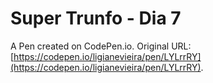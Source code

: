 # Super Trunfo - Dia 7

A Pen created on CodePen.io. Original URL: [https://codepen.io/ligianevieira/pen/LYLrrRY](https://codepen.io/ligianevieira/pen/LYLrrRY).


